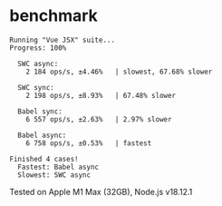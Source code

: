 # benchmark

```
Running "Vue JSX" suite...
Progress: 100%

  SWC async:
    2 184 ops/s, ±4.46%   | slowest, 67.68% slower

  SWC sync:
    2 198 ops/s, ±8.93%   | 67.48% slower

  Babel sync:
    6 557 ops/s, ±2.63%   | 2.97% slower

  Babel async:
    6 758 ops/s, ±0.53%   | fastest

Finished 4 cases!
  Fastest: Babel async
  Slowest: SWC async
```

Tested on Apple M1 Max (32GB), Node.js v18.12.1
